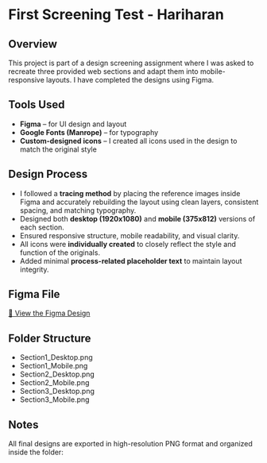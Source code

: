 # First Screening Test - Hariharan

## Overview
This project is part of a design screening assignment where I was asked to recreate three provided web sections and adapt them into mobile-responsive layouts. I have completed the designs using Figma.

## Tools Used
- **Figma** – for UI design and layout
- **Google Fonts (Manrope)** – for typography
- **Custom-designed icons** – I created all icons used in the design to match the original style

## Design Process
- I followed a **tracing method** by placing the reference images inside Figma and accurately rebuilding the layout using clean layers, consistent spacing, and matching typography.
- Designed both **desktop (1920x1080)** and **mobile (375x812)** versions of each section.
- Ensured responsive structure, mobile readability, and visual clarity.
- All icons were **individually created** to closely reflect the style and function of the originals.
- Added minimal **process-related placeholder text** to maintain layout integrity.

## Figma File
[🔗 View the Figma Design](https://www.figma.com/design/kQTT9jM2Oqdta2XpxTgUE9/TANDEMLOOP-ASSIGNMENT?node-id=0-1&t=JaS7jkH28xXkeYWh-1)

## Folder Structure
- Section1_Desktop.png  
- Section1_Mobile.png  
- Section2_Desktop.png  
- Section2_Mobile.png  
- Section3_Desktop.png  
- Section3_Mobile.png

## Notes
All final designs are exported in high-resolution PNG format and organized inside the folder:
